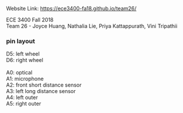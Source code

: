 Website Link: https://ece3400-fa18.github.io/team26/

ECE 3400 Fall 2018 <br />
Team 26 - Joyce Huang, Nathalia Lie, Priya Kattappurath, Vini Tripathii

### pin layout
D5: left wheel <br />
D6: right wheel <br />
<br />
A0: optical <br />
A1: microphone <br />
A2: front short distance sensor <br />
A3: left long distance sensor <br />
A4: left outer <br />
A5: right outer <br />
